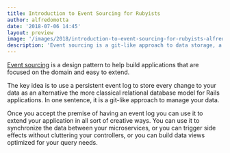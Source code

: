 ```yaml
---
title: Introduction to Event Sourcing for Rubyists
author: alfredomotta
date: '2018-07-06 14:45'
layout: preview
image: '/images/2018/introduction-to-event-sourcing-for-rubyists-alfredo-motta.jpg'
description: 'Event sourcing is a git-like approach to data storage, a log of change rather than a database.'
---
```


[Event sourcing](https://martinfowler.com/eaaDev/EventSourcing.html) is a design pattern to help build applications that are focused on the domain and easy to extend.

The key idea is to use a persistent event log to store every change to your data as an alternative the more classical relational database model for Rails applications. In one sentence, it is a git-like approach to manage your data.

Once you accept the premise of having an event log you can use it to extend your application in all sort of creative ways. You can use it to synchronize the data between your microservices, or you can trigger side effects without cluttering your controllers, or you can build data views optimized for your query needs.
